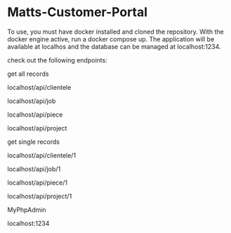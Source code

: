 # Matts-Customer-Portal
 
To use, you must have docker installed and cloned the repository. With the docker engine active, run a docker compose up. 
The application will be available at localhos and the database can be managed at localhost:1234.

check out the following endpoints:



get all records

localhost/api/clientele

localhost/api/job

localhost/api/piece

localhost/api/project



get single records

localhost/api/clientele/1

localhost/api/job/1

localhost/api/piece/1

localhost/api/project/1



MyPhpAdmin

localhost:1234